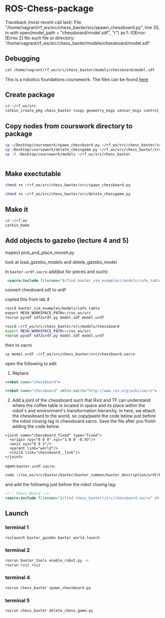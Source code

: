 # ROS-Chess-package

Traceback (most recent call last):
  File "/home/vagrant/rf_ws/src/chess_baxter/src/spawn_chessboard.py", line 35, in <module>
    with open(model_path + "chessboard/model.sdf", "r") as f:
IOError: [Errno 2] No such file or directory: '/home/vagrant/rf_ws/src/chess_baxter/models/chessboard/model.sdf'

## Debugging

```bash
cat /home/vagrant/rf_ws/src/chess_baxter/models/chessboard/model.sdf
```

This is a robotics foundations coursework. The files can be found [here](https://moodle.gla.ac.uk/course/view.php?id=34588)

## Create package

```bash
cd ~/rf_ws/src
catkin_create_pkg chess_baxter rospy geometry_msgs sensor_msgs control_msgs trajectory_msgs baxter_core_msgs baxter_interface
```

## Copy nodes from courswork directory to package

```bash
cp ~/Desktop/coursework/spawn_chessboard.py ~/rf_ws/src/chess_baxter/src/spawn_chessboard.py
cp ~Desktop/coursework/delete_chessgame.py ~/rf_ws/src/chess_baxter/src/delete_chessgame.py
cp -R ~Desktop/coursework/models ~/rf_ws/src/chess_baxter
```

```bash

```

## Make exectutable

```bash
chmod +x ~/rf_ws/src/chess_baxter/src/spawn_chessboard.py
```

```bash
chmod +x ~/rf_ws/src/chess_baxter/src/delete_chessgame.py
```

## Make it

```bash
cd ~/rf_ws
catkin_make
```

## Add objects to gazebo (lecture 4 and 5)

inspect pick_and_place_moveit.py

look at load_gazebo_models and delete_gazebo_model

In `baxter.urdf.xacro` add(but for pieces and such):

```xml
 <xacro:include filename="$(find baxter_sim_examples)/models/cafe_table/cafe_table.xacro" />
```

convert chesboard.sdf to urdf 

copied this from lab 4

```xml
roscd baxter_sim_examples/models/cafe_table
export MESH_WORKSPACE_PATH=~/ros_ws/src
rosrun pysdf sdf2urdf.py model.sdf model.urdf
```


```bash
roscd ~/rf_ws/src/chess_baxter/src/models/chessboard
export MESH_WORKSPACE_PATH=~/ros_ws/src
rosrun pysdf sdf2urdf.py model.sdf model.urdf
```

then to xacro

```bash
cp model.urdf ~/rf_ws/src/chess_baxter/src/chessboard.xacro
```

open the following to edit

1. Replace 
```xml
<robot name="chessboard"> 
```
```xml
<robot name="chessboard" xmlns:xacro="http://www.ros.org/wiki/xacro">
```

2. Add a joint of the chessboard such that Rviz and TF can understand where the coffee table is located in space and its place within the robot's and environment's transformation hierarchy. In here, we attach the chessboard to the world, so copy/paste the code below just before the robot closing tag in chessboard.xacro. Save the file after you finish adding the code below.

```
<joint name="chessboard_fixed" type="fixed">
  <origin rpy="0 0 0" xyz="1.0 0 -0.93"/>
  <axis xyz="0 0 1"/>
  <parent link="world"/>
  <child link="chessboard__link"/>
</joint>
```

open `baxter.urdf.xacro`:

```bash
code ~/ros_ws/src/baxter/baxter/baxter_common/baxter_description/urdf/baxter.urdf.xacro
```

 and add the following just before the robot closing tag:
 
 ```xml
<!-- Chess Board -->
<xacro:include filename="$(find chess_baxter)/src/chessboard.xacro" />
```

## Launch

### terminal 1

```bash
roslaunch baxter_gazebo baxter_world.launch
```

### terminal 2

```bash
rosrun baxter_tools enable_robot.py -e
rosrun rviz rviz
```

### terminal 4

```bash
rosrun chess_baxter spawn_chessboard.py
```

### terminal 5

```bash
rosrun chess_baxter delete_chess_game.py
```
